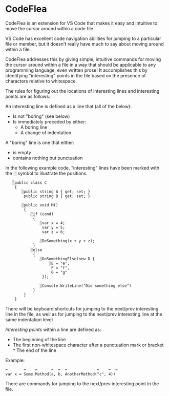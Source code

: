 # CodeFlea

CodeFlea is an extension for VS Code that makes it easy and intuitive to move the cursor around within a code file.

VS Code has excellent code navigation abilities for jumping to a particular file or member, but it doesn't really have much to say about moving around within a file.

CodeFlea addresses this by giving simple, intuitive commands for moving the cursor around within a file in a way that should be applicable to any programming language, even written prose! It accomplishes this by identifying "interesting" points in the file based on the presence of characters relative to whitespace.

The rules for figuring out the locations of interesting lines and interesting points are as follows:

An interesting line is defined as a line that (all of the below):

- Is not "boring" (see below)
- Is immediately preceded by either:
  - A boring line
  - A change of indentation

A "boring" line is one that either:

- is empty
- contains nothing but punctuation

In the following example code, "interesting" lines have been marked with the ░ symbol to illustrate the positions.

       ░public class C
        {
           ░public string A { get; set; }
            public string B { get; set; }

           ░public void M()
            {
               ░if (cond)
                {
                   ░var x = 4;
                    var y = 5;
                    var z = 6;

                   ░DoSomething(x + y + z);
                }
               ░else
                {
                   ░DoSomethingElse(new D {
                       ░E = "e",
                        F = "f",
                        G = "g"
                    });

                   ░Console.WriteLine("Did something else")
                }
            }
        }

There will be keyboard shortcuts for jumping to the next/prev interesting line in the file, as well as for jumping to the next/prev interesting line at the same indentation level

_Interesting points_ within a line are defined as:

- The beginning of the line
- The first non-whitespace character after a punctuation mark or bracket \* The end of the line

Example:

    ⌐       ⌐    ⌐      ⌐  ⌐  ⌐             ⌐    ⌐  ⌐
    var x = Some.Method(a, b, AnotherMethod("c", 4))

There are commands for jumping to the next/prev interesting point in the file.

